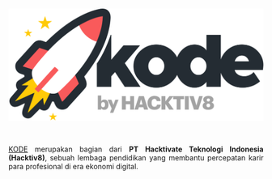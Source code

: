 <br />

<p align="center">
  <a href='https://www.kode.id/'><img src="README/kodebyHACKTIV8.png"></a>
</p>

<br />

<p align="justify">
  <a href="https://www.kode.id/">KODE</a> merupakan bagian dari <strong>PT Hacktivate Teknologi Indonesia (Hacktiv8)</strong>, sebuah lembaga pendidikan yang membantu percepatan karir para profesional di era ekonomi digital.
</p>
